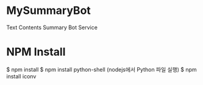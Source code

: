 # MySummaryBot
Text Contents Summary Bot Service

# NPM Install
$ npm install
$ npm install python-shell (nodejs에서 Python 파일 실행)
$ npm install iconv
